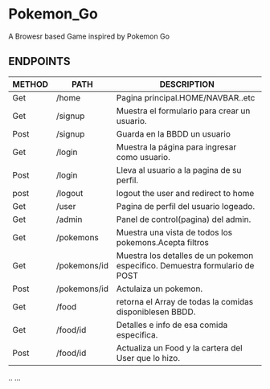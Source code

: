 # Pokemon_Go
A Browesr based Game inspired by Pokemon Go
## ENDPOINTS

| METHOD   | PATH     | DESCRIPTION   |
| -------- | -------- | --------      |
| Get   | /home | Pagina principal.HOME/NAVBAR..etc|
| Get      | /signup   | Muestra el formulario para crear un usuario.|
| Post     | /signup | Guarda en la BBDD un usuario|
| Get    | /login    | Muestra la página para ingresar como usuario.        |
|Post     | /login   | Lleva al usuario a la pagina de su perfil.
|post     |/logout| logout the user and redirect to home
| Get      | /user   | Pagina de perfil del usuario logeado.
| Get      | /admin  | Panel de control(pagina) del admin.
| Get     | /pokemons  | Muestra una vista de todos los pokemons.Acepta filtros
| Get    | /pokemons/id | Muestra los detalles de un pokemon especifico. Demuestra formulario de POST
| Post   | /pokemons/id |Actulaiza un pokemon.
|Get     | /food   | retorna el Array de todas la comidas disponiblesen BBDD.|
| Get      | /food/id   | Detalles e info de esa comida especifica.|
| Post    |/food/id     |Actualiza un Food y la cartera del User que lo hizo.|
..
...
